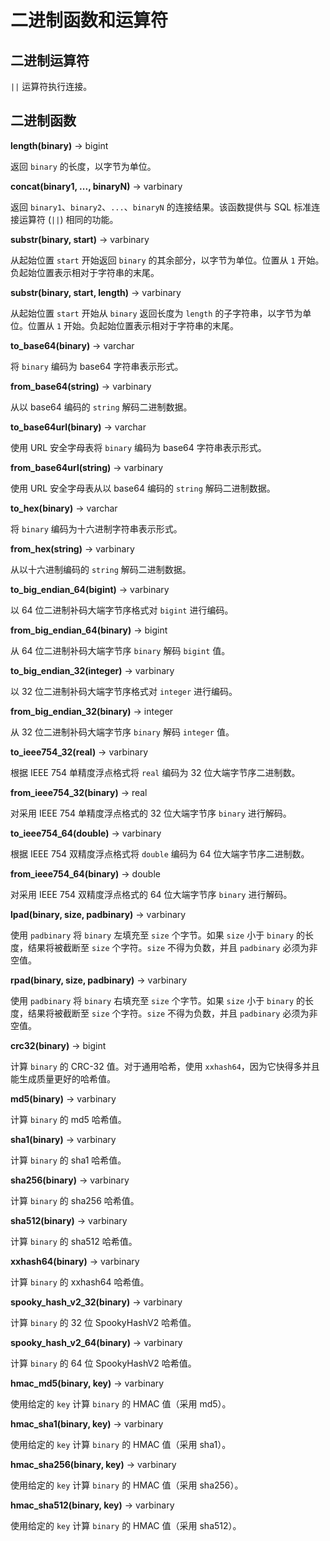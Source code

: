 
# 二进制函数和运算符

## 二进制运算符

`||` 运算符执行连接。

## 二进制函数

**length(binary)** -> bigint

返回 `binary` 的长度，以字节为单位。

**concat(binary1, ..., binaryN)** -> varbinary

返回 `binary1`、`binary2`、`...`、`binaryN` 的连接结果。该函数提供与 SQL 标准连接运算符 (`||`) 相同的功能。

**substr(binary, start)** -> varbinary

从起始位置 `start` 开始返回 `binary` 的其余部分，以字节为单位。位置从 `1` 开始。负起始位置表示相对于字符串的末尾。

**substr(binary, start, length)** -> varbinary

从起始位置 `start` 开始从 `binary` 返回长度为 `length` 的子字符串，以字节为单位。位置从 `1` 开始。负起始位置表示相对于字符串的末尾。

**to\_base64(binary)** -> varchar

将 `binary` 编码为 base64 字符串表示形式。

**from\_base64(string)** -> varbinary

从以 base64 编码的 `string` 解码二进制数据。

**to\_base64url(binary)** -> varchar

使用 URL 安全字母表将 `binary` 编码为 base64 字符串表示形式。

**from\_base64url(string)** -> varbinary

使用 URL 安全字母表从以 base64 编码的 `string` 解码二进制数据。

**to\_hex(binary)** -> varchar

将 `binary` 编码为十六进制字符串表示形式。

**from\_hex(string)** -> varbinary

从以十六进制编码的 `string` 解码二进制数据。

**to\_big\_endian\_64(bigint)** -> varbinary

以 64 位二进制补码大端字节序格式对 `bigint` 进行编码。

**from\_big\_endian\_64(binary)** -> bigint

从 64 位二进制补码大端字节序 `binary` 解码 `bigint` 值。

**to\_big\_endian\_32(integer)** -> varbinary

以 32 位二进制补码大端字节序格式对 `integer` 进行编码。

**from\_big\_endian\_32(binary)** -> integer

从 32 位二进制补码大端字节序 `binary` 解码 `integer` 值。

**to\_ieee754\_32(real)** -> varbinary

根据 IEEE 754 单精度浮点格式将 `real` 编码为 32 位大端字节序二进制数。

**from\_ieee754\_32(binary)** -> real

对采用 IEEE 754 单精度浮点格式的 32 位大端字节序 `binary` 进行解码。

**to\_ieee754\_64(double)** -> varbinary

根据 IEEE 754 双精度浮点格式将 `double` 编码为 64 位大端字节序二进制数。

**from\_ieee754\_64(binary)** -> double

对采用 IEEE 754 双精度浮点格式的 64 位大端字节序 `binary` 进行解码。

**lpad(binary, size, padbinary)** -> varbinary

使用 `padbinary` 将 `binary` 左填充至 `size` 个字节。如果 `size` 小于 `binary` 的长度，结果将被截断至 `size` 个字符。`size` 不得为负数，并且 `padbinary` 必须为非空值。

**rpad(binary, size, padbinary)** -> varbinary

使用 `padbinary` 将 `binary` 右填充至 `size` 个字节。如果 `size` 小于 `binary` 的长度，结果将被截断至 `size` 个字符。`size` 不得为负数，并且 `padbinary` 必须为非空值。

**crc32(binary)** -> bigint

计算 `binary` 的 CRC-32 值。对于通用哈希，使用 `xxhash64`，因为它快得多并且能生成质量更好的哈希值。

**md5(binary)** -> varbinary

计算 `binary` 的 md5 哈希值。

**sha1(binary)** -> varbinary

计算 `binary` 的 sha1 哈希值。

**sha256(binary)** -> varbinary

计算 `binary` 的 sha256 哈希值。

**sha512(binary)** -> varbinary

计算 `binary` 的 sha512 哈希值。

**xxhash64(binary)** -> varbinary

计算 `binary` 的 xxhash64 哈希值。

**spooky\_hash\_v2\_32(binary)** -> varbinary

计算 `binary` 的 32 位 SpookyHashV2 哈希值。

**spooky\_hash\_v2\_64(binary)** -> varbinary

计算 `binary` 的 64 位 SpookyHashV2 哈希值。

**hmac\_md5(binary, key)** -> varbinary

使用给定的 `key` 计算 `binary` 的 HMAC 值（采用 md5）。

**hmac\_sha1(binary, key)** -> varbinary

使用给定的 `key` 计算 `binary` 的 HMAC 值（采用 sha1）。

**hmac\_sha256(binary, key)** -> varbinary

使用给定的 `key` 计算 `binary` 的 HMAC 值（采用 sha256）。

**hmac\_sha512(binary, key)** -> varbinary

使用给定的 `key` 计算 `binary` 的 HMAC 值（采用 sha512）。
